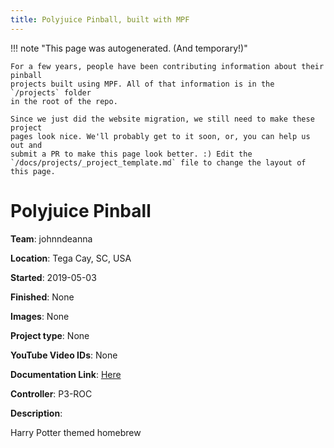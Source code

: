 ```yaml
---
title: Polyjuice Pinball, built with MPF
---
```


<!-- This file is used as the template for all the individual project pages. -->

!!! note "This page was autogenerated. (And temporary!)"

    For a few years, people have been contributing information about their pinball
    projects built using MPF. All of that information is in the `/projects` folder
    in the root of the repo.

    Since we just did the website migration, we still need to make these project
    pages look nice. We'll probably get to it soon, or, you can help us out and
    submit a PR to make this page look better. :) Edit the
    `/docs/projects/_project_template.md` file to change the layout of this page.

# Polyjuice Pinball

**Team**: johnndeanna

**Location**: Tega Cay, SC, USA

**Started**: 2019-05-03

**Finished**: None

**Images**: None

**Project type**: None

**YouTube Video IDs**: None

**Documentation Link**: [Here](https://pinside.com/pinball/forum/topic/polyjuice-pinball-harry-potter-themed-homebrew)




**Controller**: P3-ROC

**Description**:

Harry Potter themed homebrew


<!-- Note, do not edit this file directly, as it will be overwritten when the list is regenerated.

To edit information about a project, edit the project's YAML file in the `/projects` folder. (Off the
root of the repo, not this folder which is `/www/projects`.)

To edit the look and feel or layout of this page, edit the `_project_template.md` file in the `/www/projects` folder. -->